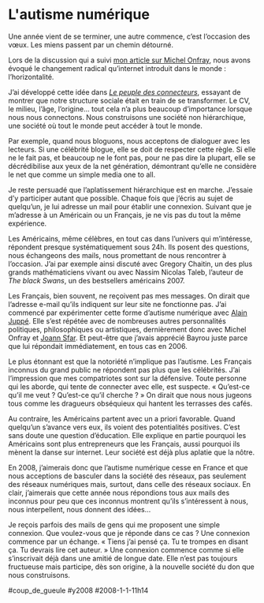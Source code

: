 # L'autisme numérique

Une année vient de se terminer, une autre commence, c’est l’occasion des vœux. Les miens passent par un chemin détourné.

Lors de la discussion qui a suivi [mon article sur Michel Onfray](../../2007/12/michel-onfray-en-connecteur.md), nous avons évoqué le changement radical qu’internet introduit dans le monde : l’horizontalité.

J’ai développé cette idée dans *[Le peuple des connecteurs](../../page/le-peuple-des-connecteurs)*, essayant de montrer que notre structure sociale était en train de se transformer. Le CV, le milieu, l’âge, l’origine… tout cela n’a plus beaucoup d’importance lorsque nous nous connectons. Nous construisons une société non hiérarchique, une société où tout le monde peut accéder à tout le monde.

Par exemple, quand nous bloguons, nous acceptons de dialoguer avec les lecteurs. Si une célébrité blogue, elle se doit de respecter cette règle. Si elle ne le fait pas, et beaucoup ne le font pas, pour ne pas dire la plupart, elle se décrédibilise aux yeux de la net génération, démontrant qu’elle ne considère le net que comme un simple media one to all.

Je reste persuadé que l’aplatissement hiérarchique est en marche. J’essaie d’y participer autant que possible. Chaque fois que j’écris au sujet de quelqu’un, je lui adresse un mail pour établir une connexion. Suivant que je m’adresse à un Américain ou un Français, je ne vis pas du tout la même expérience.

Les Américains, même célèbres, en tout cas dans l’univers qui m’intéresse, répondent presque systématiquement sous 24h. Ils posent des questions, nous échangeons des mails, nous promettant de nous rencontrer à l’occasion. J’ai par exemple ainsi discuté avec Gregory Chaitin, un des plus grands mathématiciens vivant ou avec Nassim Nicolas Taleb, l’auteur de *The black Swans*, un des bestsellers américains 2007.

Les Français, bien souvent, ne reçoivent pas mes messages. On dirait que l’adresse e-mail qu’ils indiquent sur leur site ne fonctionne pas. J’ai commencé par expérimenter cette forme d’autisme numérique avec [Alain Juppé](../../2006/3/jupp-vs-chaitin.md). Elle s’est répétée avec de nombreuses autres personnalités politiques, philosophiques ou artistiques, dernièrement donc avec Michel Onfray et [Joann Sfar](../../2007/12/joann-sfar.md). Et peut-être que j’avais apprécié Bayrou juste parce que lui répondait immédiatement, en tous cas en 2006.

Le plus étonnant est que la notoriété n’implique pas l’autisme. Les Français inconnus du grand public ne répondent pas plus que les célébrités. J’ai l’impression que mes compatriotes sont sur la défensive. Toute personne qui les aborde, qui tente de connecter avec elle, est suspecte. « Qu’est-ce qu’il me veut ? Qu’est-ce qu’il cherche ? » On dirait que nous nous jugeons tous comme les dragueurs obséquieux qui hantent les terrasses des cafés.

Au contraire, les Américains partent avec un a priori favorable. Quand quelqu’un s’avance vers eux, ils voient des potentialités positives. C’est sans doute une question d’éducation. Elle explique en partie pourquoi les Américains sont plus entrepreneurs que les Français, aussi pourquoi ils mènent la danse sur internet. Leur société est déjà plus aplatie que la nôtre.

En 2008, j’aimerais donc que l’autisme numérique cesse en France et que nous acceptions de basculer dans la société des réseaux, pas seulement des réseaux numériques mais, surtout, dans celle des réseaux sociaux. En clair, j’aimerais que cette année nous répondions tous aux mails des inconnus pour peu que ces inconnus montrent qu’ils s’intéressent à nous, nous interpellent, nous donnent des idées…

Je reçois parfois des mails de gens qui me proposent une simple connexion. Que voulez-vous que je réponde dans ce cas ? Une connexion commence par un échange. « Tiens j’ai pensé ça. Tu te trompes en disant ça. Tu devrais lire cet auteur. » Une connexion commence comme si elle s’inscrivait déjà dans une amitié de longue date. Elle n’est pas toujours fructueuse mais participe, dès son origine, à la nouvelle société du don que nous construisons.

#coup_de_gueule #y2008 #2008-1-1-11h14
